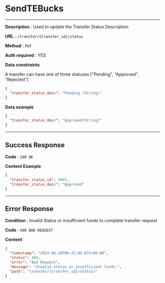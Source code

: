 # SendTEBucks

---

**Description** : Used to update the Transfer Status Description 

**URL** : `/transfer/{transfer_id}/status`

**Method** : `PUT`

**Auth required** : YES

**Data constraints**

A transfer can have one of three statuses ["Pending", "Approved", "Rejected"]

```json
{
  "transfer_status_desc": "Pending (String)"
}
```

**Data example**

```json
{
  "transfer_status_desc": "Approved(String)"
}
```
---

## Success Response

**Code** : `200 OK`

**Content Example**

```json
{
  "transfer_status_id": 3001,
  "transfer_status_desc": "Approved"
}
```

---


## Error Response

**Condition** : Invalid Status or insufficient funds to complete transfer request

**Code** : `400 BAD REQUEST`

**Content** :

```json
{
  "timestamp": "2024-08-10T00:25:05.073+00:00",
  "status": 400,
  "error": "Bad Request",
  "message": "Invalid status or insufficient funds.",
  "path": "transfer/{transfer_id}/status/"
}
```
